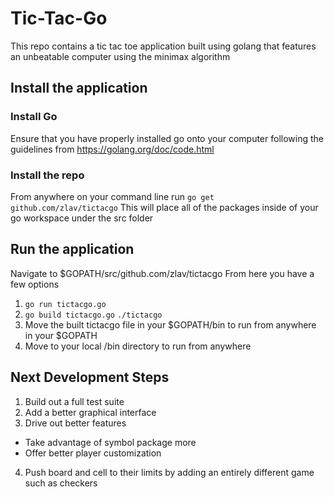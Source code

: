 # Tic-Tac-Go 
This repo contains a tic tac toe application built using golang that features an unbeatable computer using the minimax algorithm 

## Install the application
### Install Go
Ensure that you have properly installed go onto your computer following the guidelines from https://golang.org/doc/code.html

### Install the repo
From anywhere on your command line run 
`go get github.com/zlav/tictacgo`
This will place all of the packages inside of your go workspace under the src folder

## Run the application
Navigate to $GOPATH/src/github.com/zlav/tictacgo
From here you have a few options
1. `go run tictacgo.go`
2. `go build tictacgo.go` `./tictacgo`
3. Move the built tictacgo file in your $GOPATH/bin to run from anywhere in your $GOPATH
4. Move to your local /bin directory to run from anywhere

## Next Development Steps
1. Build out a full test suite
2. Add a better graphical interface
3. Drive out better features 
  * Take advantage of symbol package more
  * Offer better player customization
4. Push board and cell to their limits by adding an entirely different game such as checkers
